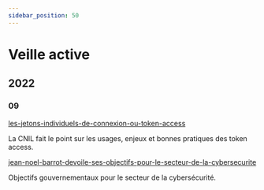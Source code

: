 ```yaml
---
sidebar_position: 50
---
```


# Veille active

## 2022

### 09

[les-jetons-individuels-de-connexion-ou-token-access](https://www.cnil.fr/fr/les-jetons-individuels-de-connexion-ou-token-access)

La CNIL fait le point sur les usages, enjeux et bonnes pratiques des token access.

[jean-noel-barrot-devoile-ses-objectifs-pour-le-secteur-de-la-cybersecurite](https://siecledigital.fr/2022/09/08/jean-noel-barrot-devoile-ses-objectifs-pour-le-secteur-de-la-cybersecurite/)

Objectifs gouvernementaux pour le secteur de la cybersécurité.


